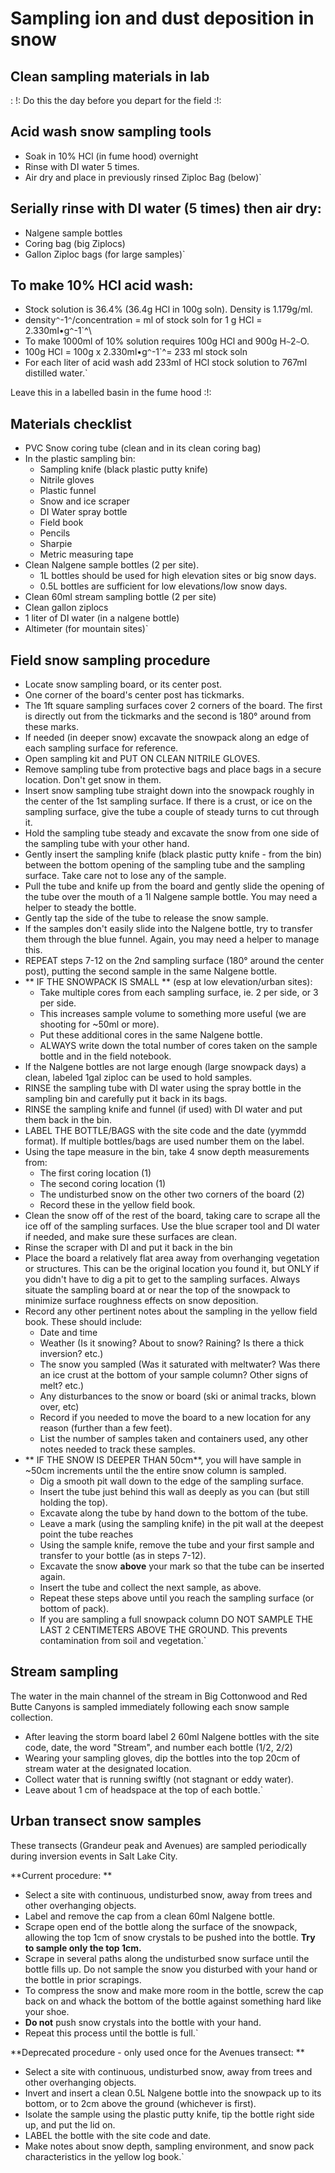 # Sampling ion and dust deposition in snow

## Clean sampling materials in lab

:   !: Do this the day before you depart for the field :!:

Acid wash snow sampling tools
-----------------------------

- Soak in 10% HCl (in fume hood) overnight
- Rinse with DI water 5 times.
- Air dry and place in previously rinsed Ziploc Bag (below)`

Serially rinse with DI water (5 times) then air dry:
----------------------------------------------------

* Nalgene sample bottles
* Coring bag (big Ziplocs)
* Gallon Ziploc bags (for large samples)`

To make 10% HCl acid wash:
--------------------------

- Stock solution is 36.4% (36.4g HCl in 100g soln). Density is 1.179g/ml.
- density`^`-1`^`/concentration = ml of stock soln for 1 g HCl = 2.330ml•g`^`-1`^\
- To make 1000ml of 10% solution requires 100g HCl and 900g H`~`2`~`O.
- 100g HCl = 100g x 2.330ml•g`^`-1`^= 233 ml stock soln
- For each liter of acid wash add 233ml of HCl stock solution to 767ml distilled water.`

Leave this in a labelled basin in the fume hood :!:

## Materials checklist

- PVC Snow coring tube (clean and in its clean coring bag)
- In the plastic sampling bin:
  - Sampling knife (black plastic putty knife)
  - Nitrile gloves
  - Plastic funnel
  - Snow and ice scraper
  - DI Water spray bottle
  - Field book
  - Pencils
  - Sharpie
  - Metric measuring tape
- Clean Nalgene sample bottles (2 per site).
  - 1L bottles should be used for high elevation sites or big snow days.
  - 0.5L bottles are sufficient for low elevations/low snow days.
- Clean 60ml stream sampling bottle (2 per site) 
- Clean gallon ziplocs
- 1 liter of DI water (in a nalgene bottle)
- Altimeter (for mountain sites)`

## Field snow sampling procedure

- Locate snow sampling board, or its center post.
- One corner of the board's center post has tickmarks.
- The 1ft square sampling surfaces cover 2 corners of the board. The first is directly out from the tickmarks and the second is 180° around from these marks.
- If needed (in deeper snow) excavate the snowpack along an edge of each sampling surface for reference.
- Open sampling kit and PUT ON CLEAN NITRILE GLOVES.
- Remove  sampling tube from protective bags and place bags in a secure location. Don't get snow in them.
- Insert snow sampling tube straight down into the snowpack roughly in the center of the 1st sampling surface. If there is a crust, or ice on the sampling surface, give the tube a couple of steady turns to cut through it.
- Hold the sampling tube steady and excavate the snow from one side of the sampling tube with your other hand. 
- Gently insert the sampling knife (black plastic putty knife - from the bin) between the bottom opening of the sampling tube and the sampling surface. Take care not to lose any of the sample.
- Pull the tube and knife up from the board and gently slide the opening of the tube over the mouth of a 1l Nalgene sample bottle. You may need a helper to steady the bottle.
- Gently tap the side of the tube to release the snow sample.
- If the samples don't easily slide into the Nalgene bottle, try to transfer them through the blue funnel. Again, you may need a helper to manage this.
- REPEAT steps 7-12 on the 2nd sampling surface (180° around the center post), putting the second sample in the same Nalgene bottle.
- ** IF THE SNOWPACK IS SMALL ** (esp at low elevation/urban sites):
  - Take multiple cores from each sampling surface, ie. 2 per side, or 3 per side.
  - This increases sample volume to something more useful (we are shooting for ~50ml or more).
  - Put these additional cores in the same Nalgene bottle.
  - ALWAYS write down the total number of cores taken on the sample bottle and in the field notebook.
- If the Nalgene bottles are not large enough (large snowpack days) a clean, labeled 1gal ziploc can be used to hold samples.
- RINSE the sampling tube with DI water using the spray bottle in the sampling bin and carefully put it back in its bags.
- RINSE the sampling knife and funnel (if used) with DI water and put them back in the bin.
- LABEL THE BOTTLE/BAGS with the site code and the date (yymmdd format). If multiple bottles/bags are used number them on the label.
- Using the tape measure in the bin, take 4 snow depth measurements from:
  - The first coring location (1)
  - The second coring location (1)
  - The undisturbed snow on the other two corners of the board (2)
  - Record these in the yellow field book.
- Clean the snow off of the rest of the board, taking care to scrape all the ice off of the sampling surfaces. Use the blue scraper tool and DI water if needed, and make sure these surfaces are clean.
- Rinse the scraper with DI and put it back in the bin
- Place the board a relatively flat area away from overhanging vegetation or structures. This can be the original location you found it, but ONLY if you didn't have to dig a pit to get to the sampling surfaces. Always situate the sampling board at or near the top of the snowpack to minimize surface roughness effects on snow deposition.
- Record any other pertinent notes about the sampling in the yellow field book. These should include:
  - Date and time
  - Weather (Is it snowing? About to snow? Raining? Is there a thick inversion? etc.)
  - The snow you sampled (Was it saturated with meltwater? Was there an ice crust at the bottom of your sample column? Other signs of melt? etc.)
  - Any disturbances to the snow or board (ski or animal tracks, blown over, etc)
  - Record if you needed to move the board to a new location for any reason (further than a few feet).
  - List the number of samples taken and containers used, any other notes needed to track these samples.
- ** IF THE SNOW IS DEEPER THAN 50cm**, you will have sample in ~50cm increments until the the entire snow column is sampled. 
  - Dig a smooth pit wall down to the edge of the sampling surface.
  - Insert the tube just behind this wall as deeply as you can (but still holding the top).
  - Excavate along the tube by hand down to the bottom of the tube.
  - Leave a mark (using the sampling knife) in the pit wall at the deepest point the tube reaches
  - Using the sample knife, remove the tube and your first sample and transfer to your bottle (as in steps 7-12).
  - Excavate the snow **above** your mark so that the tube can be inserted again.
  - Insert the tube and collect the next sample, as above.
  - Repeat these steps above until you reach the sampling surface (or bottom of pack).
  - If you are sampling a full snowpack column DO NOT SAMPLE THE LAST 2 CENTIMETERS ABOVE THE GROUND. This prevents contamination from soil and vegetation.`

## Stream sampling

The water in the main channel of the stream in Big Cottonwood and Red
Butte Canyons is sampled immediately following each snow sample
collection.

- After leaving the storm board label 2 60ml Nalgene bottles with the site code, date, the word "Stream", and number each bottle (1/2, 2/2) 
- Wearing your sampling gloves, dip the bottles into the top 20cm of stream water at the designated location.
- Collect water that is running swiftly (not stagnant or eddy water).
- Leave about 1 cm of headspace at the top of each bottle.`

## Urban transect snow samples

These transects (Grandeur peak and Avenues) are sampled periodically
during inversion events in Salt Lake City.

 **Current procedure: **

- Select a site with continuous, undisturbed snow, away from trees and other overhanging objects.
- Label and remove the cap from a clean 60ml Nalgene bottle.
- Scrape open end of the bottle along the surface of the snowpack, allowing the top 1cm of snow crystals to be pushed into the bottle. **Try to sample only the top 1cm.**
- Scrape in several paths along the undisturbed snow surface until the bottle fills up. Do not sample the snow you disturbed with your hand or the bottle in prior scrapings.
- To compress the snow and make more room in the bottle, screw the cap back on and whack the bottom of the bottle against something hard like your shoe.
- **Do not** push snow crystals into the bottle with your hand.
- Repeat this process until the bottle is full.`

 **Deprecated procedure - only used once for the Avenues transect:
        **

- Select a site with continuous, undisturbed snow, away from trees and other overhanging objects.
- Invert and insert a clean 0.5L Nalgene bottle into the snowpack up to its bottom, or to 2cm above the ground (whichever is first).
- Isolate the sample using the plastic putty knife, tip the bottle right side up, and put the lid on.
- LABEL the bottle with the site code and date.
- Make notes about snow depth, sampling environment, and snow pack characteristics in the yellow log book.`
